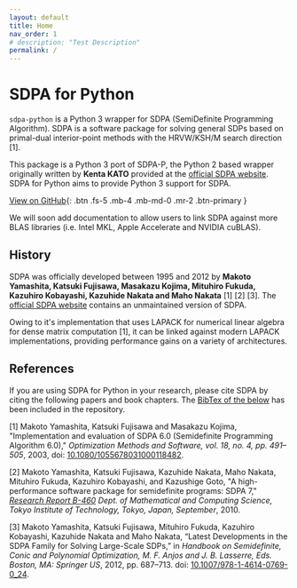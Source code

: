 ```yaml
---
layout: default
title: Home
nav_order: 1
# description: "Test Description"
permalink: /
---
```


# SDPA for Python

`sdpa-python` is a Python 3 wrapper for SDPA (SemiDefinite Programming Algorithm). SDPA is a software package for solving general SDPs based on primal-dual interior-point methods with the HRVW/KSH/M search direction [1].

This package is a Python 3 port of SDPA-P, the Python 2 based wrapper originally written by **Kenta KATO** provided at the [official SDPA website](http://sdpa.sourceforge.net/download.html). SDPA for Python aims to provide Python 3 support for SDPA.

[View on GitHub](https://github.com/sdpa-python/sdpa-python){: .btn .fs-5 .mb-4 .mb-md-0 .mr-2 .btn-primary }
<!-- [View on GitHub](https://github.com/sdpa-python/sdpa-python){: .btn .fs-5 .mb-4 .mb-md-0 } -->

We will soon add documentation to allow users to link SDPA against more BLAS libraries (i.e. Intel MKL, Apple Accelerate and NVIDIA cuBLAS).

## History

SDPA was officially developed between 1995 and 2012 by **Makoto Yamashita, Katsuki Fujisawa, Masakazu Kojima, Mituhiro Fukuda, Kazuhiro Kobayashi, Kazuhide Nakata and Maho Nakata** [1] [2] [3]. The [official SDPA website](http://sdpa.sourceforge.net/download.html) contains an unmaintained version of SDPA.

Owing to it's implementation that uses LAPACK for numerical linear algebra for dense matrix computation [1], it can be linked against modern LAPACK implementations, providing performance gains on a variety of architectures.

## References

If you are using SDPA for Python in your research, please cite SDPA by citing the following papers and book chapters. The [BibTex of the below](https://github.com/sdpa-python/sdpa-python/blob/main/CITATIONS.bib) has been included in the repository.

[1] Makoto Yamashita, Katsuki Fujisawa and Masakazu Kojima, "Implementation and evaluation of SDPA 6.0 (Semidefinite Programming Algorithm 6.0)," *Optimization Methods and Software, vol. 18, no. 4, pp. 491–505*, 2003, doi: [10.1080/1055678031000118482](https://doi.org/10.1080/1055678031000118482).

[2] Makoto Yamashita, Katsuki Fujisawa, Kazuhide Nakata, Maho Nakata, Mituhiro Fukuda, Kazuhiro Kobayashi, and Kazushige Goto, "A high-performance software package for semidefinite programs: SDPA 7," *[Research Report B-460](http://www.optimization-online.org/DB_HTML/2010/01/2531.html) Dept. of Mathematical and Computing Science, Tokyo Institute of Technology, Tokyo, Japan, September*, 2010.

[3] Makoto Yamashita, Katsuki Fujisawa, Mituhiro Fukuda, Kazuhiro Kobayashi, Kazuhide Nakata and Maho Nakata, “Latest Developments in the SDPA Family for Solving Large-Scale SDPs,” in *Handbook on Semidefinite, Conic and Polynomial Optimization, M. F. Anjos and J. B. Lasserre, Eds. Boston, MA: Springer US*, 2012, pp. 687–713. doi: [10.1007/978-1-4614-0769-0_24](https://doi.org/10.1007/978-1-4614-0769-0_24).
